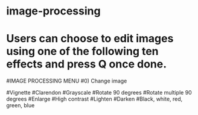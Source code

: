 # image-processing
# Users can choose to edit images using one of the following ten effects and press Q once done.
#IMAGE PROCESSING MENU
#0) Change image

#Vignette
#Clarendon
#Grayscale
#Rotate 90 degrees
#Rotate multiple 90 degrees
#Enlarge
#High contrast
#Lighten
#Darken
#Black, white, red, green, blue
